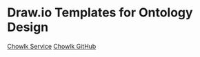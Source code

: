 # Draw.io Templates for Ontology Design

[Chowlk Service](https://chowlk.linkeddata.es/)
[Chowlk GitHub](https://github.com/oeg-upm/Chowlk)